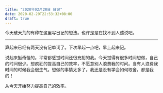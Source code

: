 ```yaml
---
title: "2020年02月20日 日记"
date: 2020-02-20T22:53:32+08:00
draft: true
---
```


今天破天荒的有种在这里写日记的想法。也许是是在找不到人述说吧。

---

算起来已经有两天没有记单词了。下次早起一点吧，早上起来记。

说起来挺奇怪的，平常都感觉时间还很充裕的我。今天觉得有很多时间想做，自己的时间很少。想疯狂的提高自己的效率，不愿意别人浪费我的时间。当有人浪费我时间的时候我会很生气。想做的事情太多了，我还是没有学会如何取舍。都是我的！

从今天开始努力提高自己的效率。